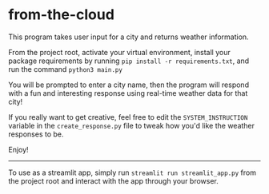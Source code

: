 # from-the-cloud
This program takes user input for a city and returns weather information.

From the project root, activate your virtual environment, install your package requirements by running `pip install -r requirements.txt`, and run the command `python3 main.py`

You will be prompted to enter a city name, then the program will respond with a fun and interesting response using real-time weather data for that city!

If you really want to get creative, feel free to edit the `SYSTEM_INSTRUCTION` variable in the `create_response.py` file to tweak how you'd like the weather responses to be.

Enjoy!

-----

To use as a streamlit app, simply run `streamlit run streamlit_app.py` from the project root and interact with the app through your browser.
